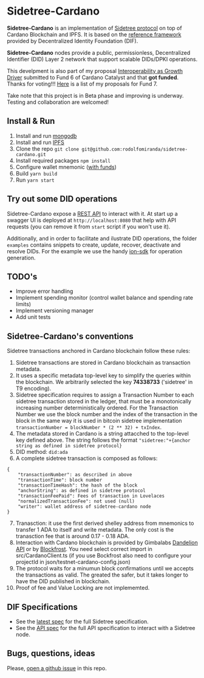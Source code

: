 # Sidetree-Cardano

**Sidetree-Cardano** is an implementation of [Sidetree protocol](https://identity.foundation/sidetree/spec/) on top of Cardano Blockchain and IPFS. It is based on the [reference framework](https://github.com/decentralized-identity/sidetree) provided by Decentralized Identity Foundation (DIF).

**Sidetree-Cardano** nodes provide a public, permissionless, Decentralized Identifier (DID) Layer 2 network that support scalable DIDs/DPKI operations.

This develpment is also part of my proposal [Interoperability as Growth Driver](https://cardano.ideascale.com/a/dtd/Interoperability-as-growth-driver/368705-48088) submitted to Fund 6 of Cardano Catalyst and that **got funded**. Thanks for voting!!! [Here]() is a list of my proposals for Fund 7.

Take note that this project is in Beta phase and improving is underway. Testing and collaboration are welcomed!

## Install & Run
1. Install and run [mongodb](https://www.mongodb.com/try/download/community)
2. Install and run [IPFS](https://docs.ipfs.io/install/)
3. Clone the repo `git clone git@github.com:rodolfomiranda/sidetree-cardano.git`
4. Install required packages `npm install`
5. Configure wallet mnemonic ([with funds](https://testnets.cardano.org/en/testnets/cardano/tools/faucet/))
6. Build `yarn build`
7. Run `yarn start`

## Try out some DID operations
Sidetree-Cardano expose a [REST API](https://identity.foundation/sidetree/api/) to interact with it. At start up a swagger UI is deployed at `http://localhost:8080` that help with API requests (you can remove it from `start` script if you won't use it). 

Additionally, and in order to facilitate and ilustrate DID operations, the folder `examples` contains snippets to create, update, recover, deactivate and resolve DIDs. For the example we use the handy [ion-sdk](https://github.com/decentralized-identity/ion-sdk) for operation generation.

## TODO's
* Improve error handling
* Implement spending monitor (control wallet balance and spending rate limits)
* Implement versioning manager
* Add unit tests

## Sidetree-Cardano's conventions
Sidetree transactions anchored in Cardano blockchain follow these rules:
1. Sidetree transactions are stored in Cardano blockchain as transaction metadata.
2. It uses a specific metadata top-level key to simplify the queries within the blockchain. We arbitrarily selected the key  **74338733** ('sidetree' in T9 encoding).
3. Sidetree specification requires to assign a Transaction Number to each sidetree transaction stored in the ledger, that must be a monotonically increasing number deterministically ordered. For the Transaction Number we use the block number and the index of the transaction in the block in the same way it is used in bitcoin sidetree implementation `transactionNumber = blockNumber * (2 ** 32) + txIndex`.
4. The metadata stored in Cardano is a string attacched to the top-level key defined above. The string follows the format `"sidetree:"+{anchor string as defined in sidetree protocol}`
5. DID method: `did:ada`
6. A complete sidetree transaction is composed as follows:
```
{
    "transactionNumber": as described in above
    "transactionTime": block number
    "transactionTimeHash": the hash of the block
    "anchorString": as defined in sidetree protocol
    "transactionFeePaid": Fees of transaction in Lovelaces
    "normalizedTransactionFee": not used (null)
    "writer": wallet address of sidetree-cardano node
}
```
7. Tranasction: it use the first derived shelley address from mnemonics to transfer 1 ADA to itself and write metadata. The only cost is the tranasction fee that is around 0.17 - 0.18 ADA.
8. Interaction with Cardano blockchain is provided by Gimbalabs [Dandelion API](https://gimbalabs.com/dandelion) or by [Blockfrost](https://blockfrost.io). You need select correct import in src/CardanoClient.ts (if you use Bockfrost also need to configure your projectId in json/testnet-cardano-config.json)
9. The protocol waits for a minumun block confirmations until we accepts the transactions as valid. The greated the safer, but it takes longer to have the DID published in blockchain.
10. Proof of fee and Value Locking are not implememted.
## DIF Specifications

* See the [latest spec](https://identity.foundation/sidetree/spec/) for the full Sidetree specification.
* See the [API spec](https://identity.foundation/sidetree/api/) for the full API specification to interact with a Sidetree node.

## Bugs, questions, ideas
Please, [open a github issue](https://github.com/rodolfomiranda/sidetree-cardano/issues) in this repo.

